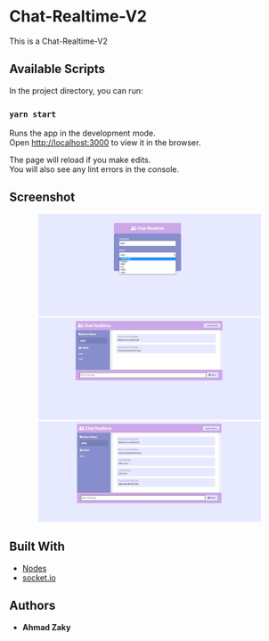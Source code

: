 # Chat-Realtime-V2 

This is a Chat-Realtime-V2 

## Available Scripts

In the project directory, you can run:

### `yarn start`

Runs the app in the development mode.<br />
Open [http://localhost:3000](http://localhost:3000) to view it in the browser.

The page will reload if you make edits.<br />
You will also see any lint errors in the console.

## Screenshot

<div align="center">
    <img src="/screenshot/pic1.jpg" width="400px"</img>
    <img src="/screenshot/pic2.jpg" width="400px"</img>
    <img src="/screenshot/pic3.jpg" width="400px"</img> 
</div>


## Built With

* [Nodes](https://nodejs.org/en/)
* [socket.io](https://socket.io/)

## Authors

* **Ahmad Zaky** 